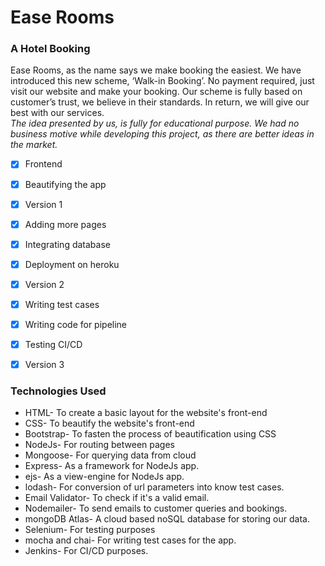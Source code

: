 # Ease Rooms

###  A Hotel Booking 
Ease Rooms, as the name says we make booking the easiest. We have introduced this new scheme, ‘Walk-in Booking’. No payment required, just visit our website and make your booking. 
Our scheme is fully based on customer’s trust, we believe in their standards. In return, we will give our best with our services.  
 *The idea presented by us, is fully for educational purpose. We had no business motive while developing this project, as there are better ideas in the market.*  

 
- [x] Frontend
- [x] Beautifying the app
- [x] Version 1
- [x] Adding more pages
- [x] Integrating database
- [x] Deployment on heroku
- [x] Version 2
- [x] Writing test cases
- [x] Writing code for pipeline
- [x] Testing CI/CD 
- [x] Version 3


### Technologies Used
- HTML- To create a basic layout for the website's front-end
- CSS- To beautify the website's front-end
- Bootstrap- To fasten the process of beautification using CSS
- NodeJs- For routing between pages
- Mongoose- For querying data from cloud
- Express- As a framework for NodeJs app.
- ejs- As a view-engine for NodeJs app.
- lodash- For conversion of url parameters into know test cases.
- Email Validator- To check if it's a valid email.
- Nodemailer- To send emails to customer queries and bookings.
- mongoDB Atlas- A cloud based noSQL database for storing our data.
- Selenium- For testing purposes
- mocha and chai- For writing test cases for the app.
- Jenkins- For CI/CD purposes.
